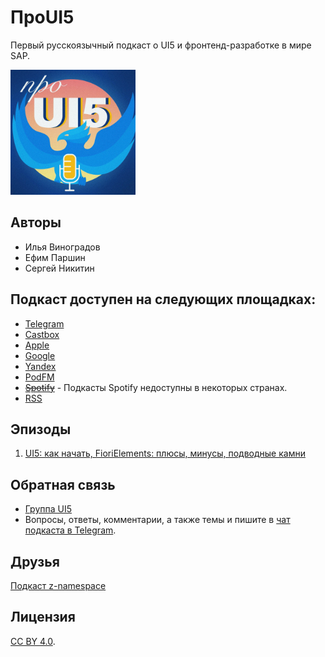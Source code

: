 # ПроUI5

Первый русскоязычный подкаст о UI5 и фронтенд-разработке в мире SAP.

<p align="left">
  <img src="logo.png" width="200" height="200" alt="Project Logo">
</p>

## Авторы

 - Илья Виноградов
 - Ефим Паршин
 - Сергей Никитин


## Подкаст доступен на следующих площадках:

- [Telegram](https://t.me/proui5_chan)
- [Castbox](https://castbox.fm/channel/id3284055)
- [Apple](https://podcasts.apple.com/ru/podcast/%D0%BF%D1%80%D0%BEui5/id1531586151)
- [Google](https://podcasts.google.com/feed/aHR0cDovL3Jzcy5jYXN0Ym94LmZtL2V2ZXJlc3QvMWJjYzI5ZjdjYTkwNDI4Yzg3NmUzZDc1NTAwMTg0YzEueG1s)
- [Yandex](https://music.yandex.ru/album/12115451)
- [PodFM](https://podfm.ru/podcasts/proui5/)
- [~~Spotify~~](https://open.spotify.com/show/0MJMK5BLmCjNSAcnPy4GMS) - Подкасты Spotify недоступны в некоторых странах.
- [RSS](http://rss.castbox.fm/everest/1bcc29f7ca90428c876e3d75500184c1.xml)

## Эпизоды

1. [UI5: как начать, FioriElements: плюсы, минусы, подводные камни](https://castbox.fm/episode/id3284055-id306467608)

## Обратная связь

- [Группа UI5](https://t.me/ui5_js)
- Вопросы, ответы, комментарии, а также темы и пишите в [чат подкаста в Telegram](https://t.me/proui5).

## Друзья

[Подкаст z-namespace](https://ilyakaznacheev.github.io/z-namespace/)

## Лицензия

[CC BY 4.0](https://creativecommons.org/licenses/by/4.0/).
